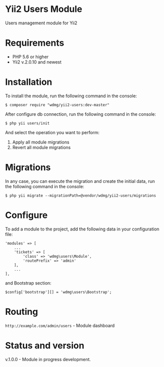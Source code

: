# Yii2 Users Module
Users management module for Yii2

# Requirements 
* PHP 5.6 or higher
* Yii2 v.2.0.10 and newest

# Installation
To install the module, run the following command in the console:

`$ composer require "wdmg/yii2-users:dev-master"`

After configure db connection, run the following command in the console:

`$ php yii users/init`

And select the operation you want to perform:
  1) Apply all module migrations
  2) Revert all module migrations

# Migrations
In any case, you can execute the migration and create the initial data, run the following command in the console:

`$ php yii migrate --migrationPath=@vendor/wdmg/yii2-users/migrations`

# Configure

To add a module to the project, add the following data in your configuration file:

    'modules' => [
        ...
        'tickets' => [
            'class' => 'wdmg\users\Module',
            'routePrefix' => 'admin'
        ],
        ...
    ],

and Bootstrap section:

`
$config['bootstrap'][] = 'wdmg\users\Bootstrap';
`

# Routing
`http://example.com/admin/users` - Module dashboard

# Status and version
v.1.0.0 - Module in progress development.